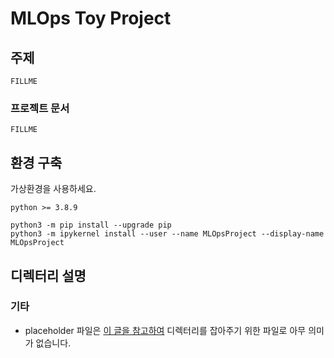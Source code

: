 # MLOps Toy Project

## 주제

`FILLME`

### 프로젝트 문서

`FILLME`

## 환경 구축

가상환경을 사용하세요.

```
python >= 3.8.9
```

```
python3 -m pip install --upgrade pip
python3 -m ipykernel install --user --name MLOpsProject --display-name MLOpsProject
```

## 디렉터리 설명

### 기타

- placeholder 파일은 [이 글을 참고하여](https://mlops-guide.github.io/Structure/project_structure/) 디렉터리를 잡아주기 위한 파일로 아무 의미가 없습니다.